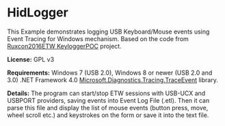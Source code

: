 # HidLogger
This Example demonstrates logging USB Keyboard/Mouse events using Event Tracing for Windows mechanism. Based on the code from [Ruxcon2016ETW KeyloggerPOC](https://github.com/CyberPoint/Ruxcon2016ETW) project.

**License:** GPL v3

**Requirements:**
Windows 7 (USB 2.0), Windows 8 or newer (USB 2.0 and 3.0)
.NET Framework 4.0
[Microsoft.Diagnostics.Tracing.TraceEvent](https://www.nuget.org/packages/Microsoft.Diagnostics.Tracing.TraceEvent/) library.

**Details:**
The program can start/stop ETW sessions with USB-UCX and USBPORT providers, saving events into Event Log File (.etl). Then it can parse this file and display the list of mouse events (button press, move, wheel scroll etc.) and keystrokes on the form or save it into the text file.
